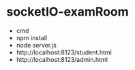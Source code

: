 # socketIO-examRoom

- cmd
- npm install
- node server.js
- http://localhost:8123/student.html
- http://localhost:8123/admin.html


